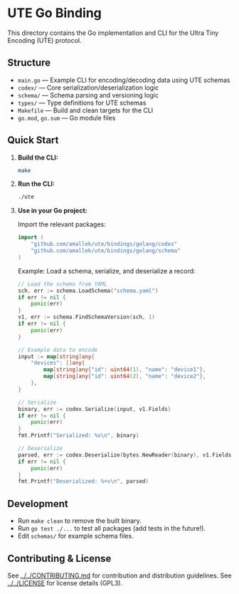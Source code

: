 # UTE Go Binding

This directory contains the Go implementation and CLI for the Ultra Tiny Encoding (UTE) protocol.

## Structure

- `main.go` — Example CLI for encoding/decoding data using UTE schemas
- `codex/` — Core serialization/deserialization logic
- `schema/` — Schema parsing and versioning logic
- `types/` — Type definitions for UTE schemas
- `Makefile` — Build and clean targets for the CLI
- `go.mod`, `go.sum` — Go module files

## Quick Start

1. **Build the CLI:**

   ```sh
   make
   ```

2. **Run the CLI:**

   ```sh
   ./ute
   ```


3. **Use in your Go project:**

   Import the relevant packages:
   ```go
   import (
       "github.com/amallek/ute/bindings/golang/codex"
       "github.com/amallek/ute/bindings/golang/schema"
   )
   ```

   Example: Load a schema, serialize, and deserialize a record:

   ```go
   // Load the schema from YAML
   sch, err := schema.LoadSchema("schema.yaml")
   if err != nil {
       panic(err)
   }
   v1, err := schema.FindSchemaVersion(sch, 1)
   if err != nil {
       panic(err)
   }

   // Example data to encode
   input := map[string]any{
       "devices": []any{
           map[string]any{"id": uint64(1), "name": "device1"},
           map[string]any{"id": uint64(2), "name": "device2"},
       },
   }

   // Serialize
   binary, err := codex.Serialize(input, v1.Fields)
   if err != nil {
       panic(err)
   }
   fmt.Printf("Serialized: %x\n", binary)

   // Deserialize
   parsed, err := codex.Deserialize(bytes.NewReader(binary), v1.Fields)
   if err != nil {
       panic(err)
   }
   fmt.Printf("Deserialized: %+v\n", parsed)
   ```


## Development

- Run `make clean` to remove the built binary.
- Run `go test ./...` to test all packages (add tests in the future!).
- Edit `schemas/` for example schema files.

## Contributing & License

See [../../CONTRIBUTING.md](../../CONTRIBUTING.md) for contribution and distribution guidelines.
See [../../LICENSE](../../LICENSE) for license details (GPL3).
